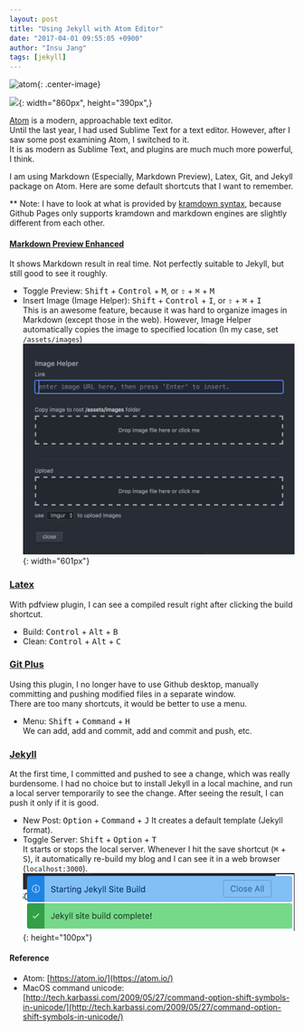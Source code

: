 ```yaml
---
layout: post
title: "Using Jekyll with Atom Editor"
date: "2017-04-01 09:55:05 +0900"
author: "Insu Jang"
tags: [jekyll]
---
```


![atom](https://github-atom-io-herokuapp-com.global.ssl.fastly.net/assets/logo@2x-a922b71bfaf4cdc1dcf7a5ea29b92a91.png){: .center-image}

![](https://github-atom-io-herokuapp-com.global.ssl.fastly.net/assets/screenshot-main@2x-f5f56d18fa8896b3d987d24fc903d03f.png){: width="860px", height="390px",}

[Atom](https://atom.io/) is a modern, approachable text editor.  
Until the last year, I had used Sublime Text for a text editor. However, after I saw some post examining Atom, I switched to it.  
It is as modern as Sublime Text, and plugins are much much more powerful, I think.

I am using Markdown (Especially, Markdown Preview), Latex, Git, and Jekyll package on Atom. Here are some default shortcuts that I want to remember.

\*\* Note: I have to look at what is provided by [kramdown syntax](https://kramdown.gettalong.org/syntax.html), because Github Pages only supports kramdown and markdown engines are slightly different from each other.



#### [Markdown Preview Enhanced](https://atom.io/packages/markdown-preview-enhanced)
It shows Markdown result in real time. Not perfectly suitable to Jekyll, but still good to see it roughly.
- Toggle Preview: <kbd>Shift</kbd> + <kbd>Control</kbd> + <kbd>M</kbd>, or <kbd>&#8679;</kbd> + <kbd>&#8984;</kbd> + <kbd>M</kbd>
- Insert Image (Image Helper): <kbd>Shift</kbd> + <kbd>Control</kbd> + <kbd>I</kbd>, or <kbd>&#8679;</kbd> + <kbd>&#8984;</kbd> + <kbd>I</kbd>  
This is an awesome feature, because it was hard to organize images in Markdown (except those in the web). However, Image Helper automatically copies the image to specified location (In my case, set `/assets/images`)
![atom_markdown_image_helper](/assets/images/170401/atom_markdown_image_helper.png){: width="601px"}

### [Latex](https://atom.io/packages/latex)
With pdfview plugin, I can see a compiled result right after clicking the build shortcut.
- Build: <kbd>Control</kbd> + <kbd>Alt</kbd> + <kbd>B</kbd>
- Clean: <kbd>Control</kbd> + <kbd>Alt</kbd> + <kbd>C</kbd>

### [Git Plus](https://atom.io/packages/git-plus)
Using this plugin, I no longer have to use Github desktop, manually committing and pushing modified files in a separate window.  
There are too many shortcuts, it would be better to use a menu.
- Menu: <kbd>Shift</kbd> + <kbd>Command</kbd> + <kbd>H</kbd>  
We can add, add and commit, add and commit and push, etc.

### [Jekyll](https://atom.io/packages/jekyll)
At the first time, I committed and pushed to see a change, which was really burdensome. I had no choice but to install Jekyll in a local machine, and run a local server temporarily to see the change. After seeing the result, I can push it only if it is good.
- New Post: <kbd>Option</kbd> + <kbd>Command</kbd> + <kbd>J</kbd>
It creates a default template (Jekyll format).
- Toggle Server: <kbd>Shift</kbd> + <kbd>Option</kbd> + <kbd>T</kbd>  
It starts or stops the local server. Whenever I hit the save shortcut (<kbd>&#8984;</kbd> + <kbd>S</kbd>), it automatically re-build my blog and I can see it in a web browser (`localhost:3000`).
![jekyll_plugin](/assets/images/170401/jekyll_plugin.png){: height="100px"}

#### Reference
- Atom: [https://atom.io/](https://atom.io/)
- MacOS command unicode: [http://tech.karbassi.com/2009/05/27/command-option-shift-symbols-in-unicode/](http://tech.karbassi.com/2009/05/27/command-option-shift-symbols-in-unicode/)
